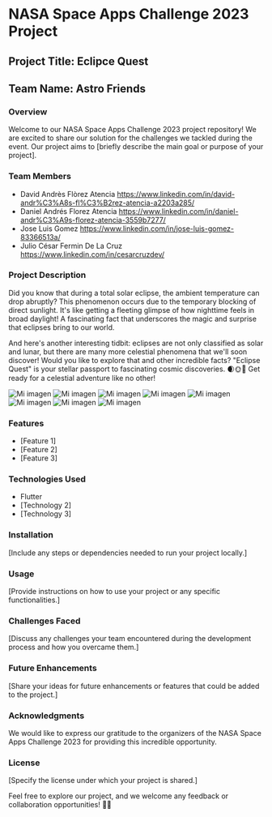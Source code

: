 # NASA Space Apps Challenge 2023 Project

## Project Title: Eclipce Quest

## Team Name: Astro Friends

### Overview
Welcome to our NASA Space Apps Challenge 2023 project repository! We are excited to share our solution for the challenges we tackled during the event. Our project aims to [briefly describe the main goal or purpose of your project].

### Team Members
- David Andrès Flòrez Atencia https://www.linkedin.com/in/david-andr%C3%A8s-fl%C3%B2rez-atencia-a2203a285/
- Daniel Andrés Florez Atencia https://www.linkedin.com/in/daniel-andr%C3%A9s-florez-atencia-3559b7277/
- Jose Luis Gomez https://www.linkedin.com/in/jose-luis-gomez-83366513a/
- Julio César Fermin De La Cruz https://www.linkedin.com/in/cesarcruzdev/

### Project Description

Did you know that during a total solar eclipse, the ambient temperature can drop abruptly? This phenomenon occurs due to the temporary blocking of direct sunlight. It's like getting a fleeting glimpse of how nighttime feels in broad daylight! A fascinating fact that underscores the magic and surprise that eclipses bring to our world.

And here's another interesting tidbit: eclipses are not only classified as solar and lunar, but there are many more celestial phenomena that we'll soon discover! Would you like to explore that and other incredible facts? "Eclipse Quest" is your stellar passport to fascinating cosmic discoveries. 🌒🌞🔭 Get ready for a celestial adventure like no other!

![Mi imagen](https://raw.githubusercontent.com/jolugoba/images/main/1.PNG)
![Mi imagen](https://raw.githubusercontent.com/jolugoba/images/main/2.PNG)
![Mi imagen](https://raw.githubusercontent.com/jolugoba/images/main/3.PNG)
![Mi imagen](https://raw.githubusercontent.com/jolugoba/images/main/4.PNG)
![Mi imagen](https://raw.githubusercontent.com/jolugoba/images/main/5.png)
![Mi imagen](https://raw.githubusercontent.com/jolugoba/images/main/6.png)
![Mi imagen](https://raw.githubusercontent.com/jolugoba/images/main/7.png)
![Mi imagen](https://raw.githubusercontent.com/jolugoba/images/main/8.png)

### Features
- [Feature 1]
- [Feature 2]
- [Feature 3]

### Technologies Used
- Flutter
- [Technology 2]
- [Technology 3]

### Installation
[Include any steps or dependencies needed to run your project locally.]

### Usage
[Provide instructions on how to use your project or any specific functionalities.]

### Challenges Faced
[Discuss any challenges your team encountered during the development process and how you overcame them.]

### Future Enhancements
[Share your ideas for future enhancements or features that could be added to the project.]

### Acknowledgments
We would like to express our gratitude to the organizers of the NASA Space Apps Challenge 2023 for providing this incredible opportunity.

### License
[Specify the license under which your project is shared.]

Feel free to explore our project, and we welcome any feedback or collaboration opportunities! 🚀✨
